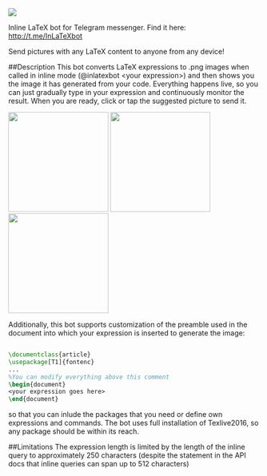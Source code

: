 <img src=https://cloud.githubusercontent.com/assets/3819012/21799537/1dab0e90-d733-11e6-88ab-76ebd37275c7.jpg /> 

Inline LaTeX bot for Telegram messenger. Find it here: http://t.me/InLaTeXbot

Send pictures with any LaTeX content to anyone from any device!

##Description
This bot converts LaTeX expressions to .png images when called in inline mode (@inlatexbot \<your expression\>) and then shows you the image it has generated from your code. Everything happens live, so you can just gradually type in your expression and continuously monitor the result. When you are ready, click or tap the suggested picture to send it.

<img width=200 src=https://cloud.githubusercontent.com/assets/3819012/21800504/56bf38ec-d737-11e6-8b8b-e4e3b90d43ae.png />
<img width=200 src=https://cloud.githubusercontent.com/assets/3819012/21800503/56be411c-d737-11e6-8598-e43fb7126eb3.png />
<img width=200 src=https://cloud.githubusercontent.com/assets/3819012/21800505/56e9283c-d737-11e6-9195-1be0c2ca046c.png />


Additionally, this bot supports customization of the preamble used in the document into which your expression is inserted to generate the image:
```latex

\documentclass{article}
\usepackage[T1]{fontenc}
...
%You can modify everything above this comment
\begin{document}
<your expression goes here>
\end{document}
```
so that you can inlude the packages that you need or define own expressions and commands. The bot uses full installation of Texlive2016, so any package should be within its reach.

##Limitations
The expression length is limited by the length of the inline query to approximately 250 characters (despite the statement in the API docs that inline queries can span up to 512 characters)

